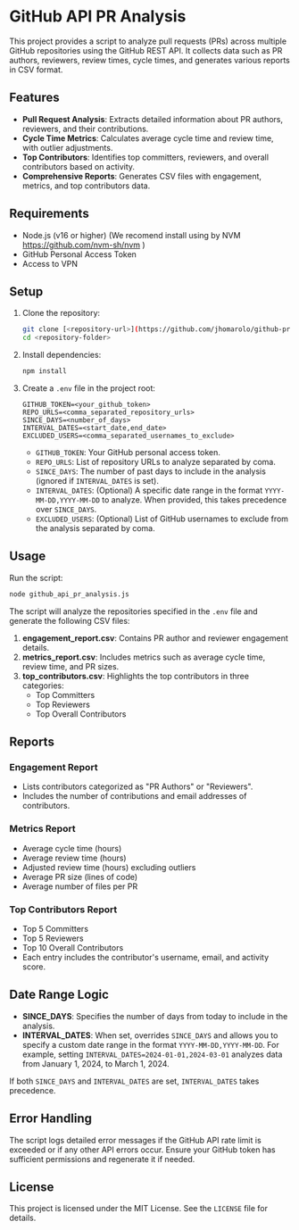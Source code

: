 # GitHub API PR Analysis

This project provides a script to analyze pull requests (PRs) across multiple GitHub repositories using the GitHub REST API. It collects data such as PR authors, reviewers, review times, cycle times, and generates various reports in CSV format.

## Features

- **Pull Request Analysis**: Extracts detailed information about PR authors, reviewers, and their contributions.
- **Cycle Time Metrics**: Calculates average cycle time and review time, with outlier adjustments.
- **Top Contributors**: Identifies top committers, reviewers, and overall contributors based on activity.
- **Comprehensive Reports**: Generates CSV files with engagement, metrics, and top contributors data.

## Requirements

- Node.js (v16 or higher) (We recomend install using by NVM https://github.com/nvm-sh/nvm )
- GitHub Personal Access Token
- Access to VPN

## Setup

1. Clone the repository:
   ```bash
   git clone [<repository-url>](https://github.com/jhomarolo/github-pr-analysis)
   cd <repository-folder>
   ```

2. Install dependencies:
   ```bash
   npm install
   ```

3. Create a `.env` file in the project root:
   ```plaintext
   GITHUB_TOKEN=<your_github_token>
   REPO_URLS=<comma_separated_repository_urls>
   SINCE_DAYS=<number_of_days>
   INTERVAL_DATES=<start_date,end_date>
   EXCLUDED_USERS=<comma_separated_usernames_to_exclude>
   ```

   - `GITHUB_TOKEN`: Your GitHub personal access token.
   - `REPO_URLS`: List of repository URLs to analyze separated by coma.
   - `SINCE_DAYS`: The number of past days to include in the analysis (ignored if `INTERVAL_DATES` is set).
   - `INTERVAL_DATES`: (Optional) A specific date range in the format `YYYY-MM-DD,YYYY-MM-DD` to analyze. When provided, this takes precedence over `SINCE_DAYS`.
   - `EXCLUDED_USERS`: (Optional) List of GitHub usernames to exclude from the analysis separated by coma.

## Usage

Run the script:
```bash
node github_api_pr_analysis.js
```

The script will analyze the repositories specified in the `.env` file and generate the following CSV files:

1. **engagement_report.csv**: Contains PR author and reviewer engagement details.
2. **metrics_report.csv**: Includes metrics such as average cycle time, review time, and PR sizes.
3. **top_contributors.csv**: Highlights the top contributors in three categories:
   - Top Committers
   - Top Reviewers
   - Top Overall Contributors

## Reports

### Engagement Report
- Lists contributors categorized as "PR Authors" or "Reviewers".
- Includes the number of contributions and email addresses of contributors.

### Metrics Report
- Average cycle time (hours)
- Average review time (hours)
- Adjusted review time (hours) excluding outliers
- Average PR size (lines of code)
- Average number of files per PR

### Top Contributors Report
- Top 5 Committers
- Top 5 Reviewers
- Top 10 Overall Contributors
- Each entry includes the contributor's username, email, and activity score.

## Date Range Logic

- **SINCE_DAYS**: Specifies the number of days from today to include in the analysis.
- **INTERVAL_DATES**: When set, overrides `SINCE_DAYS` and allows you to specify a custom date range in the format `YYYY-MM-DD,YYYY-MM-DD`. For example, setting `INTERVAL_DATES=2024-01-01,2024-03-01` analyzes data from January 1, 2024, to March 1, 2024.

If both `SINCE_DAYS` and `INTERVAL_DATES` are set, `INTERVAL_DATES` takes precedence.

## Error Handling

The script logs detailed error messages if the GitHub API rate limit is exceeded or if any other API errors occur. Ensure your GitHub token has sufficient permissions and regenerate it if needed.

## License

This project is licensed under the MIT License. See the `LICENSE` file for details.
